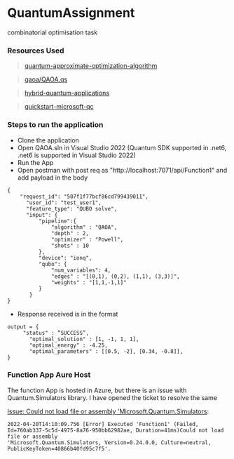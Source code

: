 # QuantumAssignment
combinatorial optimisation task

### Resources Used

>  [quantum-approximate-optimization-algorithm](https://docs.microsoft.com/en-us/samples/microsoft/quantum/quantum-approximate-optimization-algorithm/)


>  [qaoa/QAOA.qs](https://github.com/microsoft/Quantum/blob/main/samples/simulation/qaoa/QAOA.qs)


>  [hybrid-quantum-applications](https://devblogs.microsoft.com/qsharp/hybrid-quantum-applications-with-azure-functions/)


>  [quickstart-microsoft-qc](https://docs.microsoft.com/en-us/azure/quantum/quickstart-microsoft-qc?pivots=platform-ionq)

### Steps to run the application
* Clone the application
* Open QAOA.sln in Visual Studio 2022 (Quantum SDK supported in .net6, .net6 is supported in Visual Studio 2022)
* Run the App
* Open postman with post req as "http://localhost:7071/api/Function1" and add payload in the body

```
{
    "request_id": "507f1f77bcf86cd799439011",
      "user_id": "test_user1",
      "feature_type": "QUBO solve",
      "input": {
          "pipeline":{
              "algorithm" : "QAOA",
              "depth" : 2,
              "optimizer" : "Powell",
              "shots" : 10
          },
          "device": "ionq",
          "qubo": {
              "num_variables": 4,
              "edges" : "[(0,1), (0,2), (1,1), (3,3)]",
              "weights" : "[1,1,-1,1]"
          }
       }
}
```
* Response received is in the format

```
output = {
	 "status" : “SUCCESS”,
       "optimal_solution" : [1, -1, 1, 1],
       "optimal_energy" : -4.25,
       "optimal_parameters" : [[0.5, -2], [0.34, -0.8]],
}
```
### Function App Aure Host
The function App is hosted in Azure, but there is an issue with Quantum.Simulators library. I have opened the ticket to resolve the same

[Issue: Could not load file or assembly 'Microsoft.Quantum.Simulators](https://github.com/microsoft/Quantum/issues/657):
```
2022-04-20T14:10:09.756 [Error] Executed 'Function1' (Failed, Id=760ab337-5c5d-4975-8a76-950bb62982ae, Duration=41ms)Could not load file or assembly 
'Microsoft.Quantum.Simulators, Version=0.24.0.0, Culture=neutral, PublicKeyToken=40866b40fd95c7f5'.
```
